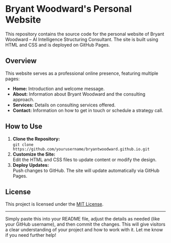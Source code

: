 # Bryant Woodward's Personal Website

This repository contains the source code for the personal website of Bryant Woodward – AI Intelligence Structuring Consultant. The site is built using HTML and CSS and is deployed on GitHub Pages.

## Overview

This website serves as a professional online presence, featuring multiple pages:
- **Home:** Introduction and welcome message.
- **About:** Information about Bryant Woodward and the consulting approach.
- **Services:** Details on consulting services offered.
- **Contact:** Information on how to get in touch or schedule a strategy call.

## How to Use

1. **Clone the Repository:**  
   `git clone https://github.com/yourusername/bryantwoodward.github.io.git`
2. **Customize the Site:**  
   Edit the HTML and CSS files to update content or modify the design.
3. **Deploy Updates:**  
   Push changes to GitHub. The site will update automatically via GitHub Pages.

## License

This project is licensed under the [MIT License](LICENSE).

---

Simply paste this into your README file, adjust the details as needed (like your GitHub username), and then commit the changes. This will give visitors a clear understanding of your project and how to work with it. Let me know if you need further help!
